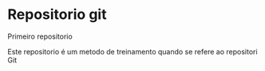 # Repositorio git
 Primeiro repositorio

Este repositorio é  um metodo de  treinamento quando se refere ao repositori Git
